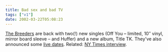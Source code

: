 ```yaml
---
title: Bad sex and bad TV
tags: ["v1"]
date: 2002-03-22T05:08:23
---
```


[The Breeders][1] are back with two(!) new singles (Off You &#8211; limited, 10&#8243; vinyl, mirror board sleeve &#8211; and Huffer) and a new album, Title TK. They&#8217;ve also announced some [live dates][2]. Related: [NY Times interview][3].

[1]: http://4ad.com/artists/breeders/ "The Breeders section on the 4AD site"
[2]: http://4ad.com/artists/breeders/tours.htm
[3]: http://www.nytimes.com/2002/03/17/magazine/17BREEDERS.html "requires registration"
